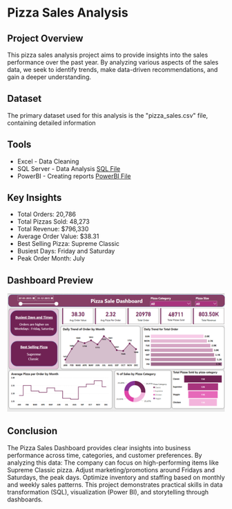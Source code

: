 # Pizza Sales Analysis

## Project Overview
This pizza sales analysis project aims to provide insights into the sales performance over the past year. By analyzing various aspects of the sales data, we seek to identify trends, make data-driven recommendations, and gain a deeper understanding.

## Dataset 
The primary dataset used for this analysis is the "pizza_sales.csv" file, containing detailed information 

## Tools
- Excel - Data Cleaning
- SQL Server - Data Analysis <a href= "https://github.com/SiddhiT01/Pizza_sales_project/blob/main/pizza%20sales%20project.docx"> SQL File</a>
- PowerBI - Creating reports <a href= "https://github.com/SiddhiT01/Pizza_sales_project/blob/main/pizza%20sales%20project.pbix"> PowerBI File</a>

## Key Insights
- Total Orders: 20,786
- Total Pizzas Sold: 48,273
- Total Revenue: $796,330
- Average Order Value: $38.31
- Best Selling Pizza: Supreme Classic
- Busiest Days: Friday and Saturday
- Peak Order Month: July

## Dashboard Preview
![Pizza Sales Dashboard](dashboard_pizza.png)

## Conclusion
The Pizza Sales Dashboard provides clear insights into business performance across time, categories, and customer preferences. By analyzing this data:
The company can focus on high-performing items like Supreme Classic pizza.
Adjust marketing/promotions around Fridays and Saturdays, the peak days.
Optimize inventory and staffing based on monthly and weekly sales patterns.
This project demonstrates practical skills in data transformation (SQL), visualization (Power BI), and storytelling through dashboards.
